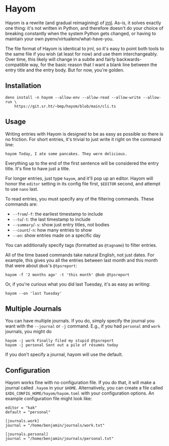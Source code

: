 # Hayom

Hayom is a rewrite (and gradual reimagining) of [jrnl][jrnl]. As-is, it solves
exactly one thing: it's not written in Python, and therefore doesn't do your
choice of breaking constantly when the system Python gets changed, or having to
maintain your own pyenv/virtualenv/what-have-you.

The file format of Hayom is identical to jrnl, so it's easy to point both tools
to the same file if you wish (at least for now) and use them interchangeably.
Over time, this likely will change in a subtle and fairly backwards-compatible
way, for the basic reason that I want a blank line between the entry title and
the entry body. But for now, you're golden.

## Installation

    deno install -n hayom --allow-env --allow-read --allow-write --allow-run \
        https://git.sr.ht/~bmp/hayom/blob/main/cli.ts

## Usage

Writing entries with Hayom is designed to be as easy as possible so there is no
friction. For short entries, it's trivial to just write it right on the command
line:

    hayom Today, I ate some pancakes. They were delicious.

Everything up to the end of the first sentence will be considered the entry
title. It's fine to have just a title.

For longer entries, just type `hayom`, and it'll pop up an editor. Hayom will
honor the `editor` setting in its config file first, `$EDITOR` second, and
attempt to use `nano` last.

To read entries, you must specify any of the filtering commands. These commands
are:

- `--from`/`-f`: the earliest timestamp to include
- `--to`/`-t`: the last timestamp to include
- `--summary`/`-s`: show just entry titles, not bodies
- `--count`/`-n`: how many entries to show
- `--on`: show entries made on a specific day

You can additionally specify tags (formatted as `@tagname`) to filter entries.

All of the time based commands take natural English, not just dates. For
example, this gives you all the entries between last month and this month that
were about `@bob`'s `@tpsreport`:

    hayom -f '2 months ago' -t 'this month' @bob @tpsreport

Or, if you're curious what you did last Tuesday, it's as easy as writing:

    hayom --on 'last Tuesday'

## Multiple Journals

You can have multiple journals. If you do, simply specify the journal you want
with the `--journal` or `-j` command. E.g., if you had `personal` and `work`
journals, you might do

    hayom -j work Finally filed my stupid @tpsreport
    hayom -j personal Sent out a pile of résumés today

If you don't specify a journal, hayom will use the default.

## Configuration

Hayom works fine with no configuration file. If you do that, it will make a
journal called `.hayom` in your `$HOME`. Alternatively, you can create a file
called `$XDG_CONFIG_HOME/hayom/hayom.toml` with your configuration options. An
example configuration file might look like:

    editor = "kak"
    default = "personal"

    [journals.work]
    journal = "/home/benjamin/journals/work.txt"

    [journals.personal]
    journal = "/home/benjamin/journals/personal.txt"

[jrnl]: https://jrnl.sh
